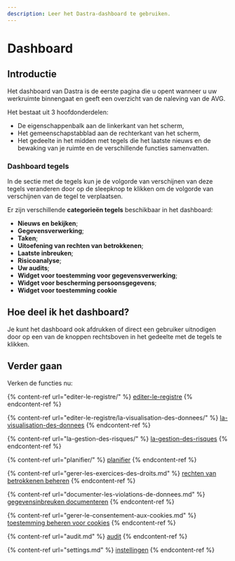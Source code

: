 ```yaml
---
description: Leer het Dastra-dashboard te gebruiken.
---
```


# Dashboard

## Introductie

Het dashboard van Dastra is de eerste pagina die u opent wanneer u uw werkruimte binnengaat en geeft een overzicht van de naleving van de AVG.

Het bestaat uit 3 hoofdonderdelen:

* De eigenschappenbalk aan de linkerkant van het scherm,
* Het gemeenschapstabblad aan de rechterkant van het scherm,
* Het gedeelte in het midden met tegels die het laatste nieuws en de bewaking van je ruimte en de verschillende functies samenvatten.

### Dashboard tegels

In de sectie met de tegels kun je de volgorde van verschijnen van deze tegels veranderen door op de sleepknop te klikken om de volgorde van verschijnen van de tegel te verplaatsen.

Er zijn verschillende **categorieën tegels** beschikbaar in het dashboard:

* **Nieuws en bekijken**;
* **Gegevensverwerking**;
* **Taken**;
* **Uitoefening van rechten van betrokkenen**; 
* **Laatste inbreuken**;
* **Risicoanalyse**;
* **Uw audits**;
* **Widget voor toestemming voor gegevensverwerking**;
* **Widget voor bescherming persoonsgegevens**;
* **Widget voor toestemming cookie**

## Hoe deel ik het dashboard?

Je kunt het dashboard ook afdrukken of direct een gebruiker uitnodigen door op een van de knoppen rechtsboven in het gedeelte met de tegels te klikken.

## Verder gaan

Verken de functies nu:

{% content-ref url="editer-le-registre/" %}
[editer-le-registre](editer-le-registre/README.md)
{% endcontent-ref %}

{% content-ref url="editer-le-registre/la-visualisation-des-donnees/" %}
[la-visualisation-des-donnees](editer-le-registre/la-visualisation-des-donnees/README.md)
{% endcontent-ref %}

{% content-ref url="la-gestion-des-risques/" %}
[la-gestion-des-risques](la-gestion-des-risques/README.md)
{% endcontent-ref %}

{% content-ref url="planifier/" %}
[planifier](planifier/)
{% endcontent-ref %}

{% content-ref url="gerer-les-exercices-des-droits.md" %}
[rechten van betrokkenen beheren](gerer-les-exercices-des-droits.md)
{% endcontent-ref %}

{% content-ref url="documenter-les-violations-de-donnees.md" %}
[gegevensinbreuken documenteren](documenter-les-violations-de-donnees.md)
{% endcontent-ref %}

{% content-ref url="gerer-le-consentement-aux-cookies.md" %}
[toestemming beheren voor cookies](gerer-le-consentement-aux-cookies.md)
{% endcontent-ref %}

{% content-ref url="audit.md" %}
[audit](audit.md)
{% endcontent-ref %}

{% content-ref url="settings.md" %}
[instellingen](settings.md)
{% endcontent-ref %}